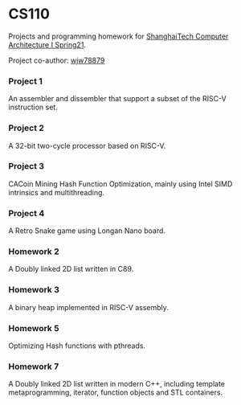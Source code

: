# CS110
Projects and programming homework for [ShanghaiTech Computer Architecture I Spring21](https://robotics.shanghaitech.edu.cn/courses/ca/21s).

Project co-author: [wjw78879](https://github.com/wjw78879)

### Project 1
An assembler and dissembler that support a subset of the RISC-V instruction set.

### Project 2
A 32-bit two-cycle processor based on RISC-V.

### Project 3
CACoin Mining Hash Function Optimization, mainly using Intel SIMD intrinsics and multithreading.

### Project 4
A Retro Snake game using Longan Nano board.

### Homework 2
A Doubly linked 2D list written in C89.

### Homework 3
A binary heap implemented in RISC-V assembly.

### Homework 5
Optimizing Hash functions with pthreads.

### Homework 7
A Doubly linked 2D list written in modern C++, including template metaprogramming, iterator, function objects and STL containers.
